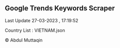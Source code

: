 

## Google Trends Keywords Scraper 
 
Last Update 27-03-2023 , 17:19:52

Country List :
VIETNAM.json



© Abdul Muttaqin 
